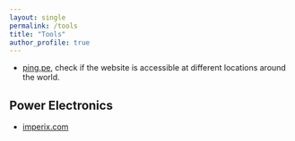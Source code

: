 ```yaml
---
layout: single
permalink: /tools
title: "Tools"
author_profile: true
---
```


- [ping.pe](https://ping.pe/yangli.se), check if the website is accessible at different locations around the world.

Power Electronics
--
- [imperix.com](https://imperix.com/doc/implementation)